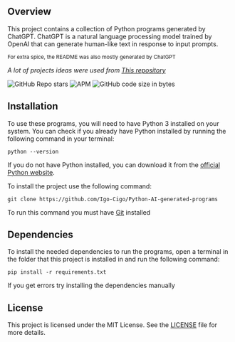 ## Overview
This project contains a collection of Python programs generated by ChatGPT. ChatGPT is a natural language processing model trained by OpenAI that can generate human-like text in response to input prompts.

<sub>For extra spice, the README was also mostly generated by ChatGPT</sub>


*A lot of projects ideas were used from [This repository](https://github.com/karan/Projects)*

![GitHub Repo stars](https://img.shields.io/github/stars/Igo-Cigo/Python-AI-generated-programs?style=flat)
![APM](https://img.shields.io/apm/l/A)
![GitHub code size in bytes](https://img.shields.io/github/languages/code-size/Igo-Cigo/Python-AI-generated-programs?color=red&label=size)

## Installation

To use these programs, you will need to have Python 3 installed on your system. You can check if you already have Python installed by running the following command in your terminal:
```
python --version
```
If you do not have Python installed, you can download it from the [official Python website](https://www.python.org/downloads/).

To install the project use the following command:
```
git clone https://github.com/Igo-Cigo/Python-AI-generated-programs
```
To run this command you must have [Git](https://git-scm.com/) installed
## Dependencies

To install the needed dependencies to run the programs, open a terminal in the folder that this project is installed in and run the following command: 
```
pip install -r requirements.txt
```
If you get errors try installing the dependencies manually

## License

This project is licensed under the MIT License. See the [LICENSE](https://opensource.org/licenses/MIT) file for more details.
